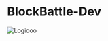 # BlockBattle-Dev

![Logiooo](https://github.com/vmmuthu31/BlockBattle-Dev/assets/111880621/5f125110-4c95-4c73-bace-b1d4f96d1a85)
